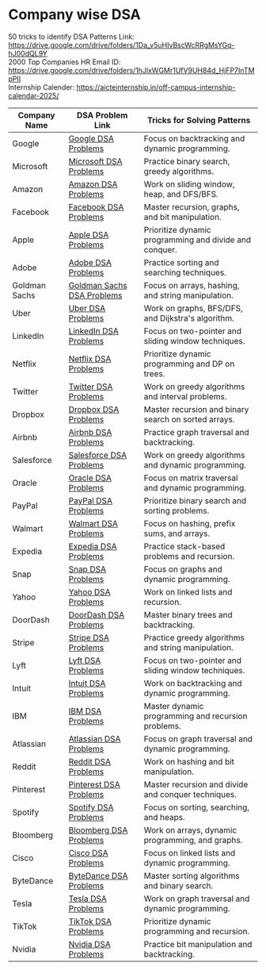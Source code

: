 # Company wise DSA
50 tricks to identify DSA Patterns Link: https://drive.google.com/drive/folders/1Da_v5uHIvBscWcRRgMsYGq-hJ00dQL9Y
<br>
2000 Top Companies HR Email ID: https://drive.google.com/drive/folders/1hJlxWGMr1UfV9UH84d_HjFP7InTMpPII
<br>
Internship Calender: https://aicteinternship.in/off-campus-internship-calendar-2025/

| Company Name        | DSA Problem Link                                                                                                                                       | Tricks for Solving Patterns                          |
|---------------------|--------------------------------------------------------------------------------------------------------------------------------------------------------|-----------------------------------------------------|
| Google              | [Google DSA Problems](https://drive.google.com/drive/folders/1NlbJI1MAfb4UfL5h5AoaeO6-UlA3hF22)                                                         | Focus on backtracking and dynamic programming.       |
| Microsoft           | [Microsoft DSA Problems](https://drive.google.com/drive/folders/1NlbJI1MAfb4UfL5h5AoaeO6-UlA3hF22)                                                      | Practice binary search, greedy algorithms.           |
| Amazon              | [Amazon DSA Problems](https://drive.google.com/drive/folders/1NlbJI1MAfb4UfL5h5AoaeO6-UlA3hF22)                                                         | Work on sliding window, heap, and DFS/BFS.           |
| Facebook            | [Facebook DSA Problems](https://drive.google.com/drive/folders/1NlbJI1MAfb4UfL5h5AoaeO6-UlA3hF22)                                                       | Master recursion, graphs, and bit manipulation.      |
| Apple               | [Apple DSA Problems](https://drive.google.com/drive/folders/1NlbJI1MAfb4UfL5h5AoaeO6-UlA3hF22)                                                          | Prioritize dynamic programming and divide and conquer.|
| Adobe               | [Adobe DSA Problems](https://drive.google.com/drive/folders/1NlbJI1MAfb4UfL5h5AoaeO6-UlA3hF22)                                                          | Practice sorting and searching techniques.           |
| Goldman Sachs       | [Goldman Sachs DSA Problems](https://drive.google.com/drive/folders/1NlbJI1MAfb4UfL5h5AoaeO6-UlA3hF22)                                                  | Focus on arrays, hashing, and string manipulation.   |
| Uber                | [Uber DSA Problems](https://drive.google.com/drive/folders/1NlbJI1MAfb4UfL5h5AoaeO6-UlA3hF22)                                                           | Work on graphs, BFS/DFS, and Dijkstra's algorithm.   |
| LinkedIn            | [LinkedIn DSA Problems](https://drive.google.com/drive/folders/1NlbJI1MAfb4UfL5h5AoaeO6-UlA3hF22)                                                       | Focus on two-pointer and sliding window techniques.  |
| Netflix             | [Netflix DSA Problems](https://drive.google.com/drive/folders/1NlbJI1MAfb4UfL5h5AoaeO6-UlA3hF22)                                                        | Prioritize dynamic programming and DP on trees.      |
| Twitter             | [Twitter DSA Problems](https://drive.google.com/drive/folders/1NlbJI1MAfb4UfL5h5AoaeO6-UlA3hF22)                                                        | Work on greedy algorithms and interval problems.     |
| Dropbox             | [Dropbox DSA Problems](https://drive.google.com/drive/folders/1NlbJI1MAfb4UfL5h5AoaeO6-UlA3hF22)                                                        | Master recursion and binary search on sorted arrays. |
| Airbnb              | [Airbnb DSA Problems](https://drive.google.com/drive/folders/1NlbJI1MAfb4UfL5h5AoaeO6-UlA3hF22)                                                         | Practice graph traversal and backtracking.           |
| Salesforce          | [Salesforce DSA Problems](https://drive.google.com/drive/folders/1NlbJI1MAfb4UfL5h5AoaeO6-UlA3hF22)                                                     | Work on greedy algorithms and dynamic programming.   |
| Oracle              | [Oracle DSA Problems](https://drive.google.com/drive/folders/1NlbJI1MAfb4UfL5h5AoaeO6-UlA3hF22)                                                         | Focus on matrix traversal and dynamic programming.   |
| PayPal              | [PayPal DSA Problems](https://drive.google.com/drive/folders/1NlbJI1MAfb4UfL5h5AoaeO6-UlA3hF22)                                                         | Prioritize binary search and sorting problems.       |
| Walmart             | [Walmart DSA Problems](https://drive.google.com/drive/folders/1NlbJI1MAfb4UfL5h5AoaeO6-UlA3hF22)                                                       | Focus on hashing, prefix sums, and arrays.           |
| Expedia             | [Expedia DSA Problems](https://drive.google.com/drive/folders/1NlbJI1MAfb4UfL5h5AoaeO6-UlA3hF22)                                                        | Practice stack-based problems and recursion.         |
| Snap                | [Snap DSA Problems](https://drive.google.com/drive/folders/1NlbJI1MAfb4UfL5h5AoaeO6-UlA3hF22)                                                           | Focus on graphs and dynamic programming.             |
| Yahoo               | [Yahoo DSA Problems](https://drive.google.com/drive/folders/1NlbJI1MAfb4UfL5h5AoaeO6-UlA3hF22)                                                          | Work on linked lists and recursion.                  |
| DoorDash            | [DoorDash DSA Problems](https://drive.google.com/drive/folders/1NlbJI1MAfb4UfL5h5AoaeO6-UlA3hF22)                                                       | Master binary trees and backtracking.                |
| Stripe              | [Stripe DSA Problems](https://drive.google.com/drive/folders/1NlbJI1MAfb4UfL5h5AoaeO6-UlA3hF22)                                                         | Practice greedy algorithms and string manipulation.  |
| Lyft                | [Lyft DSA Problems](https://drive.google.com/drive/folders/1NlbJI1MAfb4UfL5h5AoaeO6-UlA3hF22)                                                           | Focus on two-pointer and sliding window techniques.  |
| Intuit              | [Intuit DSA Problems](https://drive.google.com/drive/folders/1NlbJI1MAfb4UfL5h5AoaeO6-UlA3hF22)                                                         | Work on backtracking and dynamic programming.        |
| IBM                 | [IBM DSA Problems](https://drive.google.com/drive/folders/1NlbJI1MAfb4UfL5h5AoaeO6-UlA3hF22)                                                            | Master dynamic programming and recursion problems.   |
| Atlassian           | [Atlassian DSA Problems](https://drive.google.com/drive/folders/1NlbJI1MAfb4UfL5h5AoaeO6-UlA3hF22)                                                      | Focus on graph traversal and dynamic programming.    |
| Reddit              | [Reddit DSA Problems](https://drive.google.com/drive/folders/1NlbJI1MAfb4UfL5h5AoaeO6-UlA3hF22)                                                         | Work on hashing and bit manipulation.                |
| Pinterest           | [Pinterest DSA Problems](https://drive.google.com/drive/folders/1NlbJI1MAfb4UfL5h5AoaeO6-UlA3hF22)                                                      | Master recursion and divide and conquer techniques.  |
| Spotify             | [Spotify DSA Problems](https://drive.google.com/drive/folders/1NlbJI1MAfb4UfL5h5AoaeO6-UlA3hF22)                                                        | Focus on sorting, searching, and heaps.              |
| Bloomberg           | [Bloomberg DSA Problems](https://drive.google.com/drive/folders/1NlbJI1MAfb4UfL5h5AoaeO6-UlA3hF22)                                                      | Work on arrays, dynamic programming, and graphs.     |
| Cisco               | [Cisco DSA Problems](https://drive.google.com/drive/folders/1NlbJI1MAfb4UfL5h5AoaeO6-UlA3hF22)                                                          | Focus on linked lists and dynamic programming.       |
| ByteDance           | [ByteDance DSA Problems](https://drive.google.com/drive/folders/1NlbJI1MAfb4UfL5h5AoaeO6-UlA3hF22)                                                      | Master sorting algorithms and binary search.         |
| Tesla               | [Tesla DSA Problems](https://drive.google.com/drive/folders/1NlbJI1MAfb4UfL5h5AoaeO6-UlA3hF22)                                                          | Work on graph traversal and dynamic programming.     |
| TikTok              | [TikTok DSA Problems](https://drive.google.com/drive/folders/1NlbJI1MAfb4UfL5h5AoaeO6-UlA3hF22)                                                         | Prioritize dynamic programming and recursion.        |
| Nvidia              | [Nvidia DSA Problems](https://drive.google.com/drive/folders/1NlbJI1MAfb4UfL5h5AoaeO6-UlA3hF22)                                                         | Practice bit manipulation and backtracking.          |
